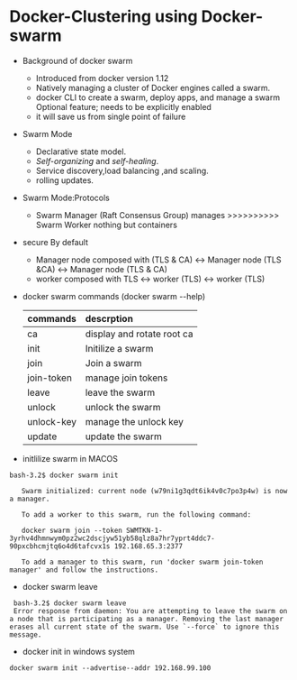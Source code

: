 
Docker-Clustering using Docker-swarm
====================================

- Background of docker swarm
  - Introduced from docker version 1.12
  - Natively managing a cluster of Docker engines called a swarm.
  - docker CLI to create a swarm, deploy apps, and manage a swarm 
    Optional feature; needs to be explicitly enabled
  - it will save us from single point of failure
  
  
 - Swarm Mode
   - Declarative state model.
   - _Self-organizing_ and *self-healing*.
   - Service discovery,load balancing ,and scaling.
   - rolling updates.
   
 - Swarm Mode:Protocols
   - Swarm Manager (Raft Consensus Group) manages  >>>>>>>>>> Swarm Worker nothing but containers
     
 - secure By default
   - Manager node composed with (TLS & CA) <-> Manager node (TLS &CA) <-> Manager node (TLS & CA)
   - worker composed with TLS <-> worker (TLS) <-> worker (TLS)
   
 - docker swarm commands (docker swarm --help)
   
      | commands | descrption
      | ---------|:-----------
      | ca       | display and rotate root ca
      | init     | Initilize a swarm
      | join     | Join a swarm 
      | join-token| manage join tokens
      | leave    | leave the swarm
      | unlock   | unlock the swarm
      | unlock-key | manage the unlock key
      | update   | update the swarm
      
 - initlilize swarm in MACOS 
 
 ```
 bash-3.2$ docker swarm init
 
    Swarm initialized: current node (w79ni1g3qdt6ik4v0c7po3p4w) is now a manager.

    To add a worker to this swarm, run the following command:

    docker swarm join --token SWMTKN-1-3yrhv4dhmnwym0pz2wc2dscjyw51yb58qlz8a7hr7yprt4ddc7-90pxcbhcmjtq6o4d6tafcvx1s 192.168.65.3:2377

    To add a manager to this swarm, run 'docker swarm join-token manager' and follow the instructions.
 ```
 
 - docker swarm leave
 
 ```
  bash-3.2$ docker swarm leave
  Error response from daemon: You are attempting to leave the swarm on a node that is participating as a manager. Removing the last manager erases all current state of the swarm. Use `--force` to ignore this message.
 ```
 
 - docker init in windows system
 
 ```
 docker swarm init --advertise--addr 192.168.99.100
 ```
 
 
